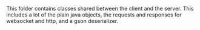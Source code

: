 This folder contains classes shared between the client and the server. This includes a lot of the plain java objects, the requests and responses for websocket and http, and a gson deserializer.
